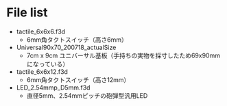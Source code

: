 # File list
 - tactile_6x6x6.f3d
   - 6mm角タクトスイッチ（高さ6mm）
 - Universal90x70_200718_actualSize
   - 7cm x 9cm ユニバーサル基板（手持ちの実物を採寸したため69x90mmになっている）
 - tactile_6x6x12.f3d
   - 6mm角タクトスイッチ（高さ12mm）
 - LED_2.54mmp_D5mm.f3d
   - 直径5mm、2.54mmピッチの砲弾型汎用LED

